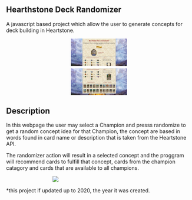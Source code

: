 ## Hearthstone Deck Randomizer
A javascript based project which allow the user to generate concepts for deck building in Heartstone.

<div style = "padding-bottom: 150; padding-top: 150;">
  <p align="center">
    <img src="/pic1.png"  style = " height: 350;  display:block; width:30%;"/>
    <img src="/pic2.png"  style = " height: 350;  display:block; width:30%;"/>
   </p>
</div>


## Description
In this webpage the user may select a Champion and presss randomize to get a random concept idea for that Champion, the concept are based in words found in card name or description that is taken from the Heartstone API.

The randomizer action will result in a selected concept and the proggram will recommend cards to fulfill that concept, cards from the champion catagory and cards that are available to all champions.

<div style = "padding-bottom: 150; padding-top: 150">
   <p align="center">
     <img src="/webgif.gif"  style = " height: 350;  display:block; margin-left: auto; margin-right:auto; width:50%;"/>
   </p>
</div>

*this project if updated up to 2020, the year it was created.






